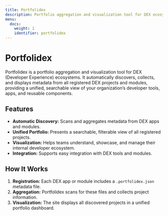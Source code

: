 ```yaml
---
title: Portfolidex
description: Portfolio aggregation and visualization tool for DEX ecosystems.
menu:
  docs:
    weight: 1
    identifier: portfolidex
---
```


# Portfolidex

Portfolidex is a portfolio aggregation and visualization tool for DEX (Developer Experience) ecosystems. It automatically discovers, collects, and displays metadata from all registered DEX projects and modules, providing a unified, searchable view of your organization’s developer tools, apps, and reusable components.

## Features

- **Automatic Discovery:** Scans and aggregates metadata from DEX apps and modules.
- **Unified Portfolio:** Presents a searchable, filterable view of all registered projects.
- **Visualization:** Helps teams understand, showcase, and manage their internal developer ecosystem.
- **Integration:** Supports easy integration with DEX tools and modules.

## How It Works

1. **Registration:** Each DEX app or module includes a `.portfolidex.json` metadata file.
2. **Aggregation:** Portfolidex scans for these files and collects project information.
3. **Visualization:** The site displays all discovered projects in a unified portfolio dashboard.